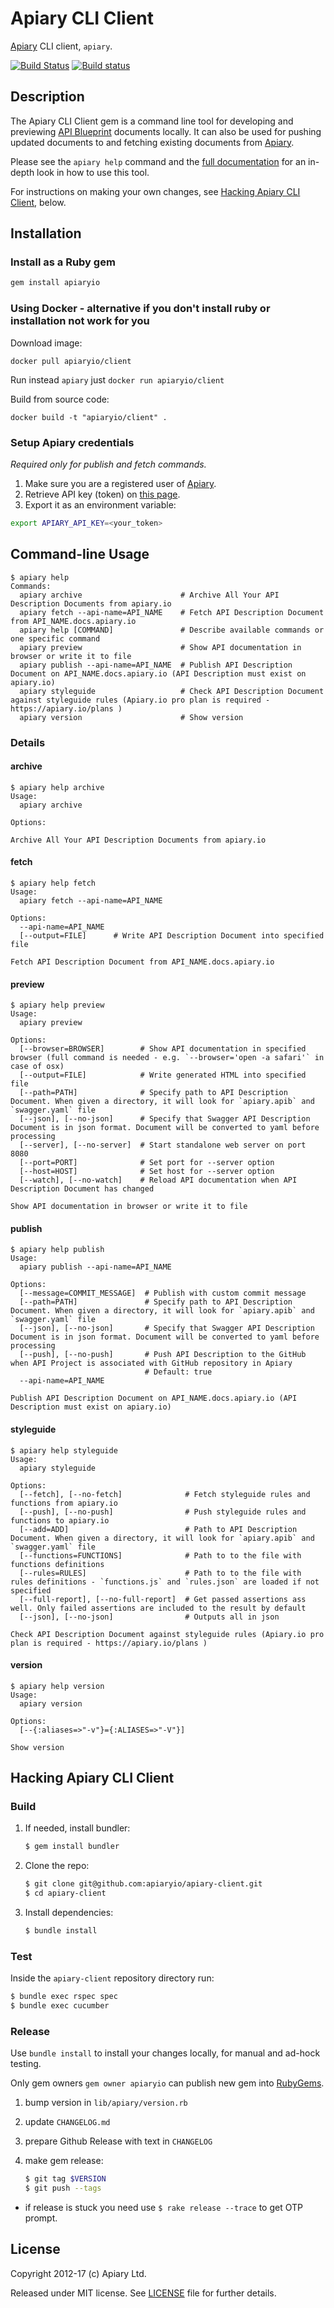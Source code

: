 Apiary CLI Client
=================

[Apiary](https://apiary.io) CLI client, `apiary`.

[![Build Status](https://travis-ci.org/apiaryio/apiary-client.png?branch=master)](https://travis-ci.org/apiaryio/apiary-client) [![Build status](https://ci.appveyor.com/api/projects/status/0hmkivbnhf9p3f8d/branch/master?svg=true)](https://ci.appveyor.com/project/Apiary/apiary-client/branch/master)

## Description

The Apiary CLI Client gem is a command line tool for developing and previewing
[API Blueprint](https://apiblueprint.org) documents locally. It can also be
used for pushing updated documents to and fetching existing documents from
[Apiary](https://apiary.io).


Please see the `apiary help` command and the [full documentation](https://client.apiary.io) for an in-depth look in how to use this tool.

For instructions on making your  own changes, see [Hacking Apiary CLI Client](#hacking-apiary-cli-client), below.

## Installation

### Install as a Ruby gem

``` sh
gem install apiaryio
```

### Using Docker - alternative if you don't install ruby or installation not work for you

Download image:

```
docker pull apiaryio/client
```
Run instead `apiary` just `docker run apiaryio/client`

Build from source code:

```
docker build -t "apiaryio/client" .
```

### Setup Apiary credentials

*Required only for publish and fetch commands.*


1. Make sure you are a registered user of [Apiary](https://apiary.io).
2. Retrieve API key (token) on [this page](https://login.apiary.io/tokens).
3. Export it as an environment variable:

```sh
export APIARY_API_KEY=<your_token>
```
## Command-line Usage

```
$ apiary help
Commands:
  apiary archive                      # Archive All Your API Description Documents from apiary.io
  apiary fetch --api-name=API_NAME    # Fetch API Description Document from API_NAME.docs.apiary.io
  apiary help [COMMAND]               # Describe available commands or one specific command
  apiary preview                      # Show API documentation in browser or write it to file
  apiary publish --api-name=API_NAME  # Publish API Description Document on API_NAME.docs.apiary.io (API Description must exist on apiary.io)
  apiary styleguide                   # Check API Description Document against styleguide rules (Apiary.io pro plan is required - https://apiary.io/plans )
  apiary version                      # Show version

```

### Details

#### archive

```
$ apiary help archive
Usage:
  apiary archive

Options:

Archive All Your API Description Documents from apiary.io
```

#### fetch

```
$ apiary help fetch
Usage:
  apiary fetch --api-name=API_NAME

Options:
  --api-name=API_NAME  
  [--output=FILE]      # Write API Description Document into specified file

Fetch API Description Document from API_NAME.docs.apiary.io
```

#### preview

```
$ apiary help preview
Usage:
  apiary preview

Options:
  [--browser=BROWSER]        # Show API documentation in specified browser (full command is needed - e.g. `--browser='open -a safari'` in case of osx)
  [--output=FILE]            # Write generated HTML into specified file
  [--path=PATH]              # Specify path to API Description Document. When given a directory, it will look for `apiary.apib` and `swagger.yaml` file
  [--json], [--no-json]      # Specify that Swagger API Description Document is in json format. Document will be converted to yaml before processing
  [--server], [--no-server]  # Start standalone web server on port 8080
  [--port=PORT]              # Set port for --server option
  [--host=HOST]              # Set host for --server option
  [--watch], [--no-watch]    # Reload API documentation when API Description Document has changed

Show API documentation in browser or write it to file
```

#### publish

```
$ apiary help publish
Usage:
  apiary publish --api-name=API_NAME

Options:
  [--message=COMMIT_MESSAGE]  # Publish with custom commit message
  [--path=PATH]               # Specify path to API Description Document. When given a directory, it will look for `apiary.apib` and `swagger.yaml` file
  [--json], [--no-json]       # Specify that Swagger API Description Document is in json format. Document will be converted to yaml before processing
  [--push], [--no-push]       # Push API Description to the GitHub when API Project is associated with GitHub repository in Apiary
                              # Default: true
  --api-name=API_NAME         

Publish API Description Document on API_NAME.docs.apiary.io (API Description must exist on apiary.io)
```

#### styleguide

```
$ apiary help styleguide
Usage:
  apiary styleguide

Options:
  [--fetch], [--no-fetch]              # Fetch styleguide rules and functions from apiary.io
  [--push], [--no-push]                # Push styleguide rules and functions to apiary.io
  [--add=ADD]                          # Path to API Description Document. When given a directory, it will look for `apiary.apib` and `swagger.yaml` file
  [--functions=FUNCTIONS]              # Path to to the file with functions definitions
  [--rules=RULES]                      # Path to to the file with rules definitions - `functions.js` and `rules.json` are loaded if not specified
  [--full-report], [--no-full-report]  # Get passed assertions ass well. Only failed assertions are included to the result by default
  [--json], [--no-json]                # Outputs all in json

Check API Description Document against styleguide rules (Apiary.io pro plan is required - https://apiary.io/plans )

```

#### version

```
$ apiary help version
Usage:
  apiary version

Options:
  [--{:aliases=>"-v"}={:ALIASES=>"-V"}]  

Show version
```

## Hacking Apiary CLI Client

### Build

1.  If needed, install bundler:

    ```sh
    $ gem install bundler
    ```

2.  Clone the repo:

    ```sh
    $ git clone git@github.com:apiaryio/apiary-client.git
    $ cd apiary-client
    ```

3.  Install dependencies:

    ```sh
    $ bundle install
    ```

### Test

Inside the `apiary-client` repository directory run:

```sh
$ bundle exec rspec spec
$ bundle exec cucumber
```


### Release

Use `bundle install` to install your changes locally, for manual and ad-hock testing.

Only gem owners `gem owner apiaryio` can publish new gem into [RubyGems](https://rubygems.org/gems/apiaryio).

1. bump version in `lib/apiary/version.rb`
2. update `CHANGELOG.md`
3. prepare Github Release with text in `CHANGELOG`
4. make gem release:

    ```sh
    $ git tag $VERSION
    $ git push --tags    
    ```

  - if release is stuck you need use `$ rake release --trace` to get OTP prompt.


## License

Copyright 2012-17 (c) Apiary Ltd.

Released under MIT license.
See [LICENSE](https://raw.githubusercontent.com/apiaryio/apiary-client/master/LICENSE) file for further details.
